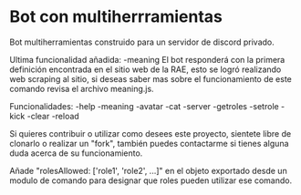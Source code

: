 # Bot con multiherrramientas

Bot multiherramientas construido para un servidor de discord privado.

Ultima funcionalidad añadida:
  -meaning <palabra>
El bot responderá con la primera definición encontrada en el sitio web de la RAE,
esto se logró realizando web scraping al sitio, si deseas saber mas sobre el funcionamiento
de este comando revisa el archivo meaning.js.

Funcionalidades:
-help
-meaning
-avatar
-cat
-server
-getroles
-setrole
-kick
-clear
-reload

Si quieres contribuir o utilizar como desees este proyecto, sientete libre de clonarlo o
realizar un "fork", también puedes contactarme si tienes alguna duda acerca de su funcionamiento.

Añade "rolesAllowed: ['role1', 'role2', ...]" en el objeto exportado desde un modulo
de comando para designar que roles pueden utilizar ese comando.
